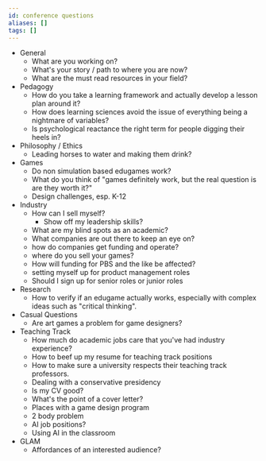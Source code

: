 ```yaml
---
id: conference questions
aliases: []
tags: []
---
```


- General
	- What are you working on?
	- What's your story / path to where you are now?
	- What are the must read resources in your field?
- Pedagogy
   - How do you take a learning framework and actually develop a lesson plan around it?
   - How does learning sciences avoid the issue of everything being a nightmare of variables?
   - Is psychological reactance the right term for people digging their heels in?
 - Philosophy / Ethics
   - Leading horses to water and making them drink?
 - Games
	 - Do non simulation based edugames work?
	 - What do you think of "games definitely work, but the real question is are they worth it?"
	 - Design challenges, esp. K-12
 - Industry
   - How can I sell myself?
     - Show off my leadership skills?
   - What are my blind spots as an academic?
   - What companies are out there to keep an eye on?
   - how do companies get funding and operate?
   - where do you sell your games?
   - How will funding for PBS and the like be affected?
   - setting myself up for product management roles
   - Should I sign up for senior roles or junior roles
- Research
  - How to verify if an edugame actually works, especially with complex ideas such as "critical thinking".
- Casual Questions
  - Are art games a problem for game designers?
- Teaching Track
  - How much do academic jobs care that you've had industry experience?
  - How to beef up my resume for teaching track positions
  - How to make sure a university respects their teaching track professors.
  - Dealing with a conservative presidency
  - Is my CV good?
  - What's the point of a cover letter?
  - Places with a game design program
  - 2 body problem
  - AI job positions?
  - Using AI in the classroom
- GLAM
  - Affordances of an interested audience?
